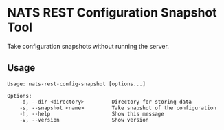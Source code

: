 # NATS REST Configuration Snapshot Tool

Take configuration snapshots without running the server.

## Usage

```
Usage: nats-rest-config-snapshot [options...]

Options:
    -d, --dir <directory>         Directory for storing data
    -s, --snapshot <name>         Take snapshot of the configuration
    -h, --help                    Show this message
    -v, --version                 Show version

```
